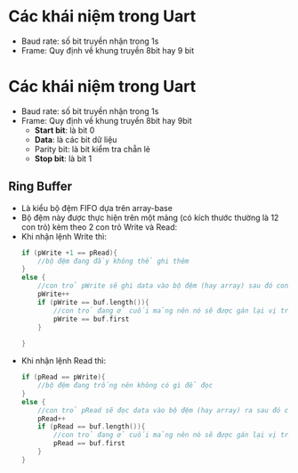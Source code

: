 
 
# Các khái niệm trong Uart
- Baud rate: số bit truyền nhận trong 1s
- Frame: Quy định về khung truyền 8bit hay 9 bit

# Các khái niệm trong Uart

- Baud rate: số bit truyền nhận trong 1s
- Frame: Quy định về khung truyền 8bit hay 9bit
    - **Start bit**: là bit 0
    - **Data**: là các bit dữ liệu
    - Parity bit: là bit kiểm tra chẵn lẻ
    - **Stop bit**: là bit 1

## Ring Buffer
- Là kiểu bộ đệm FIFO dựa trên array-base
- Bộ đệm này được thực hiện trên một mảng (có kích thước thường là 12 con trỏ) kèm theo 2 con trỏ Write và Read:
- Khi nhận lệnh Write thì:
    ```C
    if (pWrite +1 == pRead){
        //bộ đệm đang đầy không thể ghi thêm
    }
    else {
        //con trỏ pWrite sẽ ghi data vào bộ đệm (hay array) sau đó con trỏ pWrite sẽ tăng lên 1 đơn vị 
        pWrite++
        if (pWrite == buf.length()){
            //con trỏ đang ở cuối mảng nên nó sẽ được gán lại vị trí đầu tiên
            pWrite == buf.first
        }
       
    }
- Khi nhận lệnh Read thì:
    ```C
    if (pRead == pWrite){
        //bộ đệm đang trống nên không có gì để đọc
    }
    else {
        //con trỏ pRead sẽ đọc data vào bộ đệm (hay array) ra sau đó con trỏ pRead sẽ tăng lên 1 đơn vị 
        pRead++
        if (pRead == buf.length()){
            //con trỏ đang ở cuối mảng nên nó sẽ được gán lại vị trí đầu tiên
            pRead == buf.first
        }
    }
    ```
